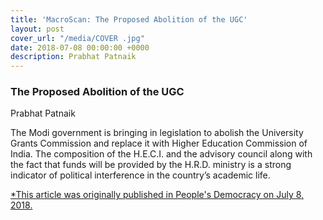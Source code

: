 ```yaml
---
title: 'MacroScan: The Proposed Abolition of the UGC'
layout: post
cover_url: "/media/COVER .jpg"
date: 2018-07-08 00:00:00 +0000
description: Prabhat Patnaik
---
```

### The Proposed Abolition of the UGC

Prabhat Patnaik

The Modi government is bringing in legislation to abolish the University Grants Commission and replace it with Higher Education Commission of India. The composition of the H.E.C.I. and the advisory council along with the fact that funds will be provided by the H.R.D. ministry is a strong indicator of political interference in the country’s academic life.

[\*This article was originally published in People's Democracy on July 8, 2018.](http://macroscan.org/cur/jul18/pdf/Proposed_Abolition_UGC.pdf)